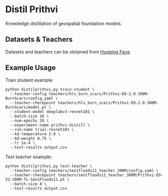 # Distil Prithvi

Knowledge distillation of geospatial foundation models.

## Datasets & Teachers
Datasets and teachers can be obtained from [Hugging Face](https://huggingface.co/collections/KozaMateusz/distil-prithvi-680ca48149d5d8a9ad3d25e3).

## Example Usage
Train student example:
```console
python distilprithvi.py train-student \
  --teacher-config teachers/hls_burn_scars/Prithvi-EO-2.0-300M-BurnScars/config.yaml \
  --teacher-checkpoint teachers/hls_burn_scars/Prithvi-EO-2.0-300M-BurnScars/model.pt \
  --student-model deeplabv3-resnet101 \
  --batch-size 16 \
  --num-epochs 20 \
  --experiment-name prithvi-distill \
  --run-name trial-resnet101 \
  --kd-temperature 2.0 \
  --kd-weight 0.75 \
  --lr 1e-4 \
  --test-results output.csv
```

Test teacher example:
```console
python distilprithvi.py test-teacher \
  --teacher-config teachers/sen1floods11_teacher_300M/config.yaml \
  --teacher-checkpoint teachers/sen1floods11_teacher_300M/Prithvi-EO-V2-300M-TL-Sen1Floods11.pt \
  --batch-size 8 \
  --test-results output.csv

```